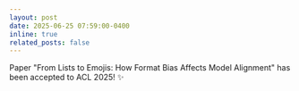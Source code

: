 ```yaml
---
layout: post
date: 2025-06-25 07:59:00-0400
inline: true
related_posts: false
---
```


Paper "From Lists to Emojis: How Format Bias Affects Model Alignment" has been accepted to ACL 2025! :sparkles:
